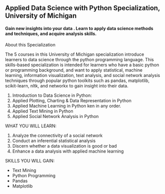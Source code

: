 ## Applied Data Science with Python Specialization, University of Michigan

#### Gain new insights into your data . Learn to apply data science methods and techniques, and acquire analysis skills.


About this Specialization

The 5 courses in this University of Michigan specialization introduce learners to data science through the python programming language. This skills-based specialization is intended for learners who have a basic python or programming background, and want to apply statistical, machine learning, information visualization, text analysis, and social network analysis techniques through popular python toolkits such as pandas, matplotlib, scikit-learn, nltk, and networkx to gain insight into their data.

1. Introduction to Data Science in Python: 
2. Applied Plotting, Charting & Data Representation in Python 
3. Applied Machine Learning in Python ken in any order. 
4. Applied Text Mining in Python
5. Applied Social Network Analysis in Python


WHAT YOU WILL LEARN:
1. Analyze the connectivity of a social network
2. Conduct an inferential statistical analysis
3. Discern whether a data visualization is good or bad
4. Enhance a data analysis with applied machine learning

SKILLS YOU WILL GAIN:
- Text Mining
- Python Programming
- Pandas
- Matplotlib
